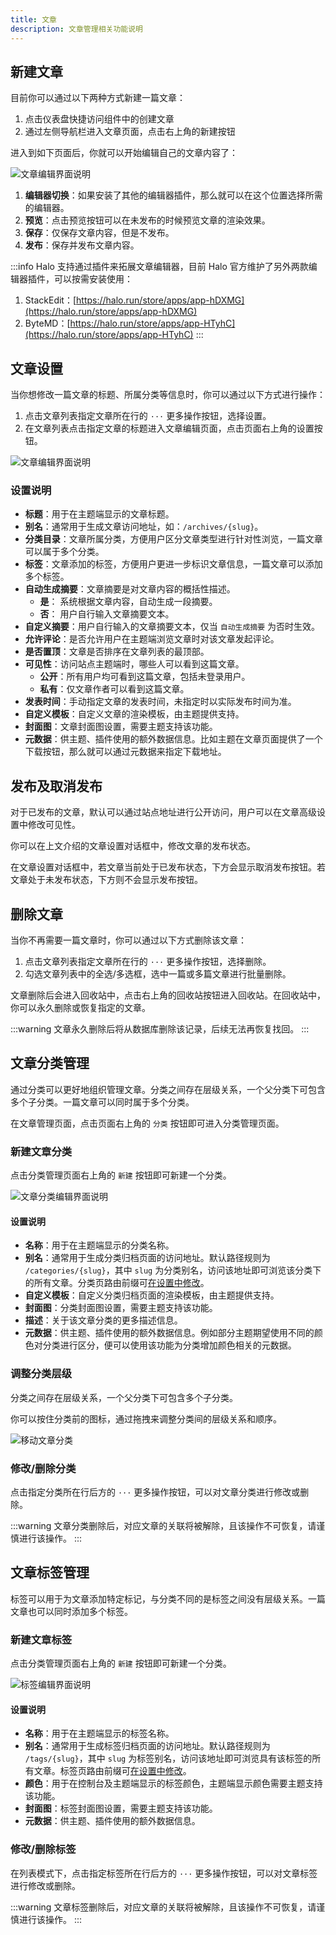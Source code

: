 ```yaml
---
title: 文章
description: 文章管理相关功能说明
---
```

## 新建文章

目前你可以通过以下两种方式新建一篇文章：

1. 点击仪表盘快捷访问组件中的创建文章
2. 通过左侧导航栏进入文章页面，点击右上角的新建按钮

进入到如下页面后，你就可以开始编辑自己的文章内容了：

![文章编辑界面说明](/img/user-guide/posts/post-edit.png)

1. **编辑器切换**：如果安装了其他的编辑器插件，那么就可以在这个位置选择所需的编辑器。
2. **预览**：点击预览按钮可以在未发布的时候预览文章的渲染效果。
3. **保存**：仅保存文章内容，但是不发布。
4. **发布**：保存并发布文章内容。

:::info
Halo 支持通过插件来拓展文章编辑器，目前 Halo 官方维护了另外两款编辑器插件，可以按需安装使用：

1. StackEdit：[https://halo.run/store/apps/app-hDXMG](https://halo.run/store/apps/app-hDXMG)
2. ByteMD：[https://halo.run/store/apps/app-HTyhC](https://halo.run/store/apps/app-HTyhC)
:::

## 文章设置

当你想修改一篇文章的标题、所属分类等信息时，你可以通过以下方式进行操作：

1. 点击文章列表指定文章所在行的 `···` 更多操作按钮，选择设置。
2. 在文章列表点击指定文章的标题进入文章编辑页面，点击页面右上角的设置按钮。

![文章编辑界面说明](/img/user-guide/posts/post-setting.png)

### 设置说明

- **标题**：用于在主题端显示的文章标题。
- **别名**：通常用于生成文章访问地址，如：`/archives/{slug}`。
- **分类目录**：文章所属分类，方便用户区分文章类型进行针对性浏览，一篇文章可以属于多个分类。
- **标签**：文章添加的标签，方便用户更进一步标识文章信息，一篇文章可以添加多个标签。
- **自动生成摘要**：文章摘要是对文章内容的概括性描述。
  - **是**： 系统根据文章内容，自动生成一段摘要。
  - **否**： 用户自行输入文章摘要文本。
- **自定义摘要**：用户自行输入的文章摘要文本，仅当 `自动生成摘要` 为否时生效。
- **允许评论**：是否允许用户在主题端浏览文章时对该文章发起评论。
- **是否置顶**：文章是否排序在文章列表的最顶部。
- **可见性**：访问站点主题端时，哪些人可以看到这篇文章。
  - **公开**：所有用户均可看到这篇文章，包括未登录用户。
  - **私有**：仅文章作者可以看到这篇文章。
- **发表时间**：手动指定文章的发表时间，未指定时以实际发布时间为准。
- **自定义模板**：自定义文章的渲染模板，由主题提供支持。
- **封面图**：文章封面图设置，需要主题支持该功能。
- **元数据**：供主题、插件使用的额外数据信息。比如主题在文章页面提供了一个下载按钮，那么就可以通过元数据来指定下载地址。

## 发布及取消发布

对于已发布的文章，默认可以通过站点地址进行公开访问，用户可以在文章高级设置中修改可见性。

你可以在上文介绍的文章设置对话框中，修改文章的发布状态。

在文章设置对话框中，若文章当前处于已发布状态，下方会显示取消发布按钮。若文章处于未发布状态，下方则不会显示发布按钮。

## 删除文章

当你不再需要一篇文章时，你可以通过以下方式删除该文章：

1. 点击文章列表指定文章所在行的 `···` 更多操作按钮，选择删除。
2. 勾选文章列表中的全选/多选框，选中一篇或多篇文章进行批量删除。

文章删除后会进入回收站中，点击右上角的回收站按钮进入回收站。在回收站中，你可以永久删除或恢复指定的文章。

:::warning
文章永久删除后将从数据库删除该记录，后续无法再恢复找回。
:::

## 文章分类管理

通过分类可以更好地组织管理文章。分类之间存在层级关系，一个父分类下可包含多个子分类。一篇文章可以同时属于多个分类。

在文章管理页面，点击页面右上角的 `分类` 按钮即可进入分类管理页面。

### 新建文章分类

点击分类管理页面右上角的 `新建` 按钮即可新建一个分类。

![文章分类编辑界面说明](/img/user-guide/posts/category-create.png)

#### 设置说明

- **名称**：用于在主题端显示的分类名称。
- **别名**：通常用于生成分类归档页面的访问地址。默认路径规则为 `/categories/{slug}`，其中 `slug` 为分类别名，访问该地址即可浏览该分类下的所有文章。分类页路由前缀可[在设置中修改](./settings#主题路由设置)。
- **自定义模板**：自定义分类归档页面的渲染模板，由主题提供支持。
- **封面图**：分类封面图设置，需要主题支持该功能。
- **描述**：关于该文章分类的更多描述信息。
- **元数据**：供主题、插件使用的额外数据信息。例如部分主题期望使用不同的颜色对分类进行区分，便可以使用该功能为分类增加颜色相关的元数据。

### 调整分类层级

分类之间存在层级关系，一个父分类下可包含多个子分类。

你可以按住分类前的图标，通过拖拽来调整分类间的层级关系和顺序。

![移动文章分类](/img/user-guide/posts/category-move.gif)

### 修改/删除分类

点击指定分类所在行后方的 `···` 更多操作按钮，可以对文章分类进行修改或删除。

:::warning
文章分类删除后，对应文章的关联将被解除，且该操作不可恢复，请谨慎进行该操作。
:::

## 文章标签管理

标签可以用于为文章添加特定标记，与分类不同的是标签之间没有层级关系。一篇文章也可以同时添加多个标签。

### 新建文章标签

点击分类管理页面右上角的 `新建` 按钮即可新建一个分类。

![标签编辑界面说明](/img/user-guide/posts/tag-create.png)

#### 设置说明

- **名称**：用于在主题端显示的标签名称。
- **别名**：通常用于生成标签归档页面的访问地址。默认路径规则为 `/tags/{slug}`，其中 `slug` 为标签别名，访问该地址即可浏览具有该标签的所有文章。标签页路由前缀可[在设置中修改](./settings#主题路由设置)。
- **颜色**：用于在控制台及主题端显示的标签颜色，主题端显示颜色需要主题支持该功能。
- **封面图**：标签封面图设置，需要主题支持该功能。
- **元数据**：供主题、插件使用的额外数据信息。

### 修改/删除标签

在列表模式下，点击指定标签所在行后方的 `···` 更多操作按钮，可以对文章标签进行修改或删除。

:::warning
文章标签删除后，对应文章的关联将被解除，且该操作不可恢复，请谨慎进行该操作。
:::

